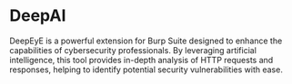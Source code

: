 # DeepAI
DeepEyE is a powerful extension for Burp Suite designed to enhance the capabilities of cybersecurity professionals. By leveraging artificial intelligence, this tool provides in-depth analysis of HTTP requests and responses, helping to identify potential security vulnerabilities with ease.
